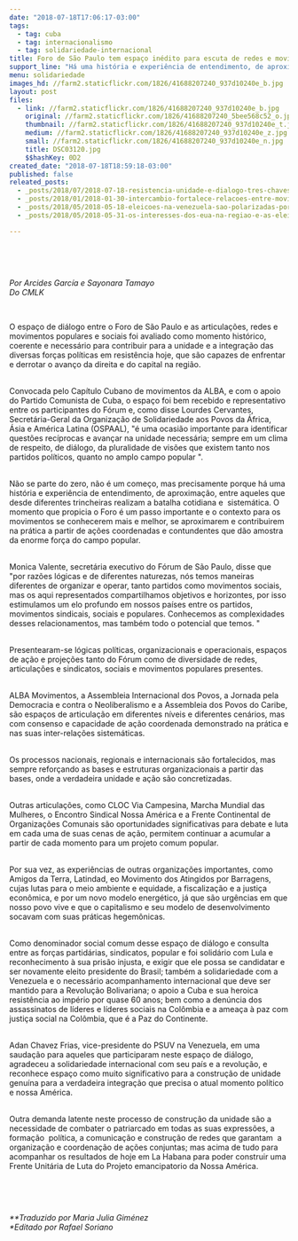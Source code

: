 ```yaml
---
date: "2018-07-18T17:06:17-03:00"
tags:
  - tag: cuba
  - tag: internacionalismo
  - tag: solidariedade-internacional
title: Foro de São Paulo tem espaço inédito para escuta de redes e movimentos populares
support_line: "Há uma história e experiência de entendimento, de aproximação, entre aqueles que desde diferentes trincheiras realizam a batalha cotidiana e sistemática."
menu: solidariedade
images_hd: //farm2.staticflickr.com/1826/41688207240_937d10240e_b.jpg
layout: post
files:
  - link: //farm2.staticflickr.com/1826/41688207240_937d10240e_b.jpg
    original: //farm2.staticflickr.com/1826/41688207240_5bee568c52_o.jpg
    thumbnail: //farm2.staticflickr.com/1826/41688207240_937d10240e_t.jpg
    medium: //farm2.staticflickr.com/1826/41688207240_937d10240e_z.jpg
    small: //farm2.staticflickr.com/1826/41688207240_937d10240e_n.jpg
    title: DSC03120.jpg
    $$hashKey: 0D2
created_date: "2018-07-18T18:59:18-03:00"
published: false
releated_posts:
  - _posts/2018/07/2018-07-18-resistencia-unidade-e-dialogo-tres-chaves-para-o-24o-encontro-do-forum-de-sao-paulo.md
  - _posts/2018/01/2018-01-30-intercambio-fortalece-relacoes-entre-movimentos-populares-do-brasil-e-da-argentina.md
  - _posts/2018/05/2018-05-18-eleicoes-na-venezuela-sao-polarizadas-por-debate-economico-saiba-o-que-esta-em-jogo.md
  - _posts/2018/05/2018-05-31-os-interesses-dos-eua-na-regiao-e-as-eleicoes-na-venezuela.md

---
```

<p>&nbsp;</p>

<p>&nbsp;</p>

<p><em>Por Arcides Garc&iacute;a e Sayonara Tamayo<br />
Do CMLK</em></p>

<p>&nbsp;</p>

<p>O espa&ccedil;o de di&aacute;logo entre o Foro de S&atilde;o Paulo e as articula&ccedil;&otilde;es, redes e movimentos populares e sociais foi avaliado como momento hist&oacute;rico, coerente e necess&aacute;rio para contribuir para a unidade e a integra&ccedil;&atilde;o das diversas for&ccedil;as pol&iacute;ticas em resist&ecirc;ncia hoje, que s&atilde;o capazes de enfrentar e derrotar o avan&ccedil;o da direita e do capital na regi&atilde;o.</p>

<p><br />
Convocada pelo Cap&iacute;tulo Cubano de movimentos da ALBA, e com o apoio do Partido Comunista de Cuba, o espa&ccedil;o foi bem recebido e representativo entre os participantes do F&oacute;rum e, como disse Lourdes Cervantes, Secret&aacute;ria-Geral da Organiza&ccedil;&atilde;o de Solidariedade aos Povos da &Aacute;frica, &Aacute;sia e Am&eacute;rica Latina (OSPAAL), &quot;&eacute; uma ocasi&atilde;o importante para identificar quest&otilde;es rec&iacute;procas e avan&ccedil;ar na unidade necess&aacute;ria; sempre em um clima de respeito, de di&aacute;logo, da pluralidade de vis&otilde;es que existem tanto nos partidos pol&iacute;ticos, quanto no amplo campo popular &quot;.</p>

<p><br />
N&atilde;o se parte do zero, n&atilde;o &eacute; um come&ccedil;o, mas precisamente porque h&aacute; uma hist&oacute;ria e experi&ecirc;ncia de entendimento, de aproxima&ccedil;&atilde;o, entre aqueles que desde diferentes trincheiras realizam a batalha cotidiana e&nbsp; sistem&aacute;tica. O momento que propicia o Foro &eacute; um passo importante e o contexto para os movimentos se conhecerem mais e melhor, se aproximarem e contribuirem na pr&aacute;tica a partir de a&ccedil;&otilde;es coordenadas e contundentes que d&atilde;o amostra da enorme for&ccedil;a do campo popular.</p>

<p><br />
Monica Valente, secret&aacute;ria executivo do F&oacute;rum de S&atilde;o Paulo, disse que &quot;por raz&otilde;es l&oacute;gicas e de diferentes naturezas, n&oacute;s temos maneiras diferentes de organizar e operar, tanto partidos como movimentos sociais, mas os aqui representados compartilhamos objetivos e horizontes, por isso estimulamos um elo profundo em nossos pa&iacute;ses entre os partidos, movimentos sindicais, sociais e populares. Conhecemos as complexidades desses relacionamentos, mas tamb&eacute;m todo o potencial que temos. &quot;</p>

<p><br />
Presentearam-se l&oacute;gicas pol&iacute;ticas, organizacionais e operacionais, espa&ccedil;os de a&ccedil;&atilde;o e proje&ccedil;&otilde;es tanto do F&oacute;rum como de diversidade de redes, articula&ccedil;&otilde;es e sindicatos, sociais e movimentos populares presentes.</p>

<p><br />
ALBA Movimentos, a Assembleia Internacional dos Povos, a Jornada pela Democracia e contra o Neoliberalismo e a Assembleia dos Povos do Caribe, s&atilde;o espa&ccedil;os de articula&ccedil;&atilde;o em diferentes n&iacute;veis e diferentes cen&aacute;rios, mas com consenso e capacidade de a&ccedil;&atilde;o coordenada demonstrado na pr&aacute;tica e nas suas inter-rela&ccedil;&otilde;es sistem&aacute;ticas.</p>

<p><br />
Os processos nacionais, regionais e internacionais s&atilde;o fortalecidos, mas sempre refor&ccedil;ando as bases e estruturas organizacionais a partir das bases, onde a verdadeira unidade e a&ccedil;&atilde;o s&atilde;o concretizadas.</p>

<p><br />
Outras articula&ccedil;&otilde;es, como CLOC Via Campesina, Marcha Mundial das Mulheres, o Encontro Sindical Nossa Am&eacute;rica e a Frente Continental de Organiza&ccedil;&otilde;es Comunais s&atilde;o oportunidades significativas para debate e luta em cada uma de suas cenas de a&ccedil;&atilde;o, permitem continuar a acumular a partir de cada momento para um projeto comum popular.</p>

<p><br />
Por sua vez, as experi&ecirc;ncias de outras organiza&ccedil;&otilde;es importantes, como Amigos da Terra, Latindad, eo Movimento dos Atingidos por Barragens, cujas lutas para o meio ambiente e equidade, a fiscaliza&ccedil;&atilde;o e a justi&ccedil;a econ&ocirc;mica, e por um novo modelo energ&eacute;tico, j&aacute; que s&atilde;o urg&ecirc;ncias em que nosso povo vive e que o capitalismo e seu modelo de desenvolvimento socavam com suas pr&aacute;ticas hegem&ocirc;nicas.</p>

<p><br />
Como denominador social comum desse espa&ccedil;o de di&aacute;logo e consulta entre as for&ccedil;as partid&aacute;rias, sindicatos, popular e foi solid&aacute;rio com Lula e reconhecimento &agrave; sua pris&atilde;o injusta, e exigir que ele possa se candidatar e ser novamente eleito presidente do Brasil; tamb&eacute;m a solidariedade com a Venezuela e o necess&aacute;rio acompanhamento internacional que deve ser mantido para a Revolu&ccedil;&atilde;o Bolivariana; o apoio a Cuba e sua heroica resist&ecirc;ncia ao imp&eacute;rio por quase 60 anos; bem como a den&uacute;ncia dos assassinatos de l&iacute;deres e l&iacute;deres sociais na Col&ocirc;mbia e a amea&ccedil;a &agrave; paz com justi&ccedil;a social na Col&ocirc;mbia, que &eacute; a Paz do Continente.</p>

<p><br />
Adan Chavez Frias, vice-presidente do PSUV na Venezuela, em uma sauda&ccedil;&atilde;o para aqueles que participaram neste espa&ccedil;o de di&aacute;logo, agradeceu a solidariedade internacional com seu pa&iacute;s e a revolu&ccedil;&atilde;o, e reconhece espa&ccedil;o como muito significativo para a constru&ccedil;&atilde;o de unidade genu&iacute;na para a verdadeira integra&ccedil;&atilde;o que precisa o atual momento pol&iacute;tico e nossa Am&eacute;rica.</p>

<p><br />
Outra demanda latente neste processo de constru&ccedil;&atilde;o da unidade s&atilde;o a necessidade de combater o patriarcado em todas as suas express&otilde;es, a forma&ccedil;&atilde;o&nbsp; pol&iacute;tica, a comunica&ccedil;&atilde;o e constru&ccedil;&atilde;o de redes que garantam&nbsp; a organiza&ccedil;&atilde;o e coordena&ccedil;&atilde;o de a&ccedil;&otilde;es conjuntas; mas acima de tudo para acompanhar os resultados de hoje em La Habana para poder construir uma Frente Unit&aacute;ria de Luta do Projeto emancipatorio da Nossa Am&eacute;rica.</p>

<p>&nbsp;</p>

<p>&nbsp;</p>

<p><em>**Traduzido por Maria Julia Gim&eacute;nez<br />
*Editado por Rafael Soriano</em></p>
